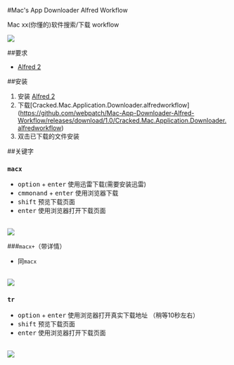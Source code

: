 #Mac's App Downloader Alfred Workflow

Mac xx(你懂的)软件搜索/下载 workflow<br>

<img src="https://raw.githubusercontent.com/webpatch/Mac-App-Downloader-Alfred-Workflow/master/preview/preview.gif"/>

##要求
* [Alfred 2](https://www.alfredapp.com/)

##安装
1. 安装 [Alfred 2](https://www.alfredapp.com/)
2. 下载[Cracked.Mac.Application.Downloader.alfredworkflow] (https://github.com/webpatch/Mac-App-Downloader-Alfred-Workflow/releases/download/1.0/Cracked.Mac.Application.Downloader.alfredworkflow)
3. 双击已下载的文件安装

##关键字
### `macx` 

* <kbd>option</kbd> + <kbd>enter</kbd>  使用迅雷下载(需要安装迅雷)
* <kbd>cmmonand</kbd> + <kbd>enter</kbd> 使用浏览器下载
* <kbd>shift</kbd> 预览下载页面
* <kbd>enter</kbd> 使用浏览器打开下载页面
<br/>
<img src="https://raw.githubusercontent.com/webpatch/Mac-App-Downloader-Alfred-Workflow/master/preview/macx.jpg"/>

###`macx+`（带详情）

* 同`macx`
<br/>
<img  src="https://raw.githubusercontent.com/webpatch/Mac-App-Downloader-Alfred-Workflow/master/preview/macx%2B.jpg"/>
  
### `tr`
* <kbd>option</kbd> + <kbd>enter</kbd> 使用浏览器打开真实下载地址 （稍等10秒左右）
* <kbd>shift</kbd> 预览下载页面
* <kbd>enter</kbd> 使用浏览器打开下载页面
<br/>
<img src="https://raw.githubusercontent.com/webpatch/Mac-App-Downloader-Alfred-Workflow/master/preview/tr.jpg"/>
